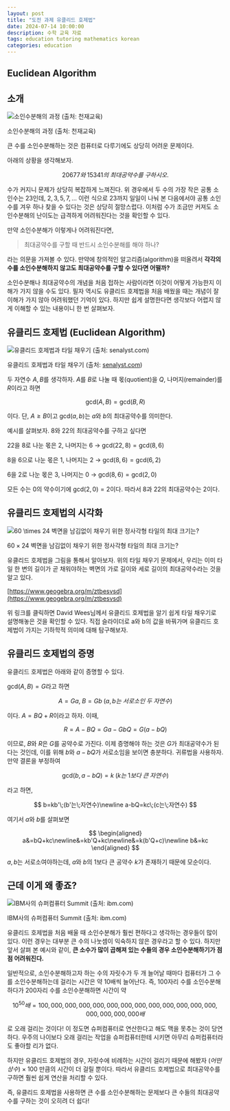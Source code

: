 ```yaml
---
layout: post
title: "도전 과제 유클리드 호제법"
date: 2024-07-14 10:00:00
description: 수학 교육 자료
tags: education tutoring mathematics korean
categories: education
---
```



## Euclidean Algorithm

## 소개

![소인수분해의 과정 (출처: 천재교육)](%EB%8F%84%EC%A0%84%20%EA%B3%BC%EC%A0%9C%20%EC%9C%A0%ED%81%B4%EB%A6%AC%EB%93%9C%20%ED%98%B8%EC%A0%9C%EB%B2%95%20161f0f24f93180a49e4ad85867e9ab86/Untitled.png)

소인수분해의 과정 (출처: 천재교육)

큰 수를 소인수분해하는 것은 컴퓨터로 다루기에도 상당히 어려운 문제이다.

아래의 상황을 생각해보자.

$$
20677와\;15341의\;최대공약수를\;구하시오.
$$

수가 커지니 문제가 상당히 복잡하게 느껴진다. 위 경우에서 두 수의 가장 작은 공통 소인수는 $23$인데, $2, 3, 5, 7, \dots$ 이런 식으로 $23$까지 일일이 나눠 본 다음에서야 공통 소인수를 겨우 하나 찾을 수 있다는 것은 상당히 절망스럽다. 이처럼 수가 조금만 커져도 소인수분해의 난이도는 급격하게 어려워진다는 것을 확인할 수 있다.

만약 소인수분해가 이렇게나 어려워진다면,

> 최대공약수를 구할 때 반드시 소인수분해를 해야 하나?
> 

라는 의문을 가져볼 수 있다. 만약에 창의적인 알고리즘(algorithm)을 떠올려서 **각각의 수를 소인수분해하지 않고도 최대공약수를 구할 수 있다면 어떨까?**

소인수분해나 최대공약수의 개념을 처음 접하는 사람이라면 이것이 어떻게 가능한지 이해가 가지 않을 수도 있다. 필자 역시도 유클리드 호제법을 처음 배웠을 때는 개념이 잘 이해가 가지 않아 어려워했던 기억이 있다. 하지만 쉽게 설명한다면 생각보다 어렵지 않게 이해할 수 있는 내용이니 한 번 살펴보자.

## 유클리드 호제법 (Euclidean Algorithm)

![유클리드 호제법과 타일 채우기 (출처: [senalyst.com](http://senalyst.com/))](%EB%8F%84%EC%A0%84%20%EA%B3%BC%EC%A0%9C%20%EC%9C%A0%ED%81%B4%EB%A6%AC%EB%93%9C%20%ED%98%B8%EC%A0%9C%EB%B2%95%20161f0f24f93180a49e4ad85867e9ab86/Untitled%201.png)

유클리드 호제법과 타일 채우기 (출처: [senalyst.com](http://senalyst.com/))

두 자연수 $A, B$를 생각하자. $A$를 $B$로 나눌 때 몫(quotient)을 $Q$, 나머지(remainder)를 $R$이라고 하면

$$
\textrm{gcd}(A,B)=\textrm{gcd}(B,R)
$$

이다. 단, $A \ge B$이고 $\textrm{gcd}(a, b)$는 $a$와 $b$의 최대공약수를 의미한다.

예시를 살펴보자. $8$와 $22$의 최대공약수를 구하고 싶다면

$22$을 $8$로 나눈 몫은 $2$, 나머지는 $6$ → $\textrm{gcd}(22, 8)=\textrm{gcd}(8,6)$

$8$을 $6$으로 나눈 몫은 $1$, 나머지는 $2$ → $\textrm{gcd}(8, 6) = \textrm{gcd}(6,2)$

$6$을 $2$로 나눈 몫은 $3$, 나머지는 $0$ → $\textrm{gcd}(8, 6) = \textrm{gcd}(2, 0)$

모든 수는 $0$의 약수이기에 $\textrm{gcd}(2,0)=2$이다. 따라서 $8$과 $22$의 최대공약수는 $2$이다.

## 유클리드 호제법의 시각화

![$60 \times 24$ 벽면을 남김없이 채우기 위한 정사각형 타일의 최대 크기는?](%EB%8F%84%EC%A0%84%20%EA%B3%BC%EC%A0%9C%20%EC%9C%A0%ED%81%B4%EB%A6%AC%EB%93%9C%20%ED%98%B8%EC%A0%9C%EB%B2%95%20161f0f24f93180a49e4ad85867e9ab86/Untitled%202.png)

$60 \times 24$ 벽면을 남김없이 채우기 위한 정사각형 타일의 최대 크기는?

유클리드 호제법을 그림을 통해서 알아보자. 위의 타일 채우기 문제에서, 우리는 이미 타일 한 변의 길이가 곧 채워야하는 벽면의 가로 길이와 세로 길이의 최대공약수라는 것을 알고 있다.

[https://www.geogebra.org/m/ztbesvsd](https://www.geogebra.org/m/ztbesvsd)

위 링크를 클릭하면 David Wees님께서 유클리드 호제법을 알기 쉽게 타일 채우기로 설명해놓은 것을 확인할 수 있다. 직접 슬라이더로 a와 b의 값을 바꿔가며 유클리드 호제법이 가지는 기하학적 의미에 대해 탐구해보자.

## 유클리드 호제법의 증명

유클리드 호제법은 아래와 같이 증명할 수 있다.

$\textrm{gcd}(A,B)=G$라고 하면

$$
A=Ga,\;B=Gb\;(a,b는\;서로소인\;두\;자연수)
$$

이다. $A=BQ+R$이라고 하자. 이때,

$$
R=A-BQ=Ga-GbQ=G(a-bQ)
$$

이므로, $B$와 $R$은 $G$를 공약수로 가진다. 이제 증명해야 하는 것은 $G$가 최대공약수가 된다는 것인데, 이를 위해 $b$와 $a-bQ$가 서로소임을 보이면 충분하다. 귀류법을 사용하자. 만약 결론을 부정하여

$$
\textrm{gcd}(b,a-bQ)=k\;(k는\;1보다\;큰\;자연수)
$$

라고 하면,

$$
b=kb'\;(b'는\;자연수)\newline a-bQ=kc\;(c는\;자연수)
$$

여기서 $a$와 $b$를 살펴보면

$$
\begin{aligned} a&=bQ+kc\newline&=kb'Q+kc\newline&=k(b'Q+c)\newline b&=kc \end{aligned}
$$

$a,b$는 서로소여야하는데, $a$와 $b$의 $1$보다 큰 공약수 $k$가 존재하기 때문에 모순이다.

## 근데 이게 왜 좋죠?

![IBM사의 슈퍼컴퓨터 Summit (출처: ibm.com)](%EB%8F%84%EC%A0%84%20%EA%B3%BC%EC%A0%9C%20%EC%9C%A0%ED%81%B4%EB%A6%AC%EB%93%9C%20%ED%98%B8%EC%A0%9C%EB%B2%95%20161f0f24f93180a49e4ad85867e9ab86/Untitled%203.png)

IBM사의 슈퍼컴퓨터 Summit (출처: ibm.com)

유클리드 호제법을 처음 배울 때 소인수분해가 훨씬 편하다고 생각하는 경우들이 많이 있다. 이런 경우는 대부분 큰 수의 나눗셈이 익숙하지 않은 경우라고 할 수 있다. 하지만 앞서 살펴 본 예시와 같이, **큰 소수가 많이 곱해져 있는 수들의 경우 소인수분해하기가 점점 어려워진다.**

일반적으로, 소인수분해하고자 하는 수의 자릿수가 두 개 늘어날 때마다 컴퓨터가 그 수를 소인수분해하는데 걸리는 시간은 약 $10$배씩 늘어난다. 즉, $100$자리 수를 소인수분해하다가 $200$자리 수를 소인수분해하면 시간이 약

$$
10^{50}배=100,000,000,000,000,000,000,000,000,000,000,000,000,000,000,000,000배
$$

로 오래 걸리는 것이다! 이 정도면 슈퍼컴퓨터로 연산한다고 해도 맥을 못추는 것이 당연하다. 우주의 나이보다 오래 걸리는 작업을 슈퍼컴퓨터한테 시키면 아무리 슈퍼컴퓨터라도 좋아할 리가 없다.

하지만 유클리드 호제법의 경우, 자릿수에 비례하는 시간이 걸리기 때문에 해봤자 $(어떤\;상수)\times 100$ 만큼의 시간이 더 걸릴 뿐이다. 따라서 유클리드 호제법으로 최대공약수를 구하면 훨씬 쉽게 연산을 처리할 수 있다.

즉, 유클리드 호제법을 사용하면 큰 수를 소인수분해하는 문제보다 큰 수들의 최대공약수를 구하는 것이 오히려 더 쉽다!